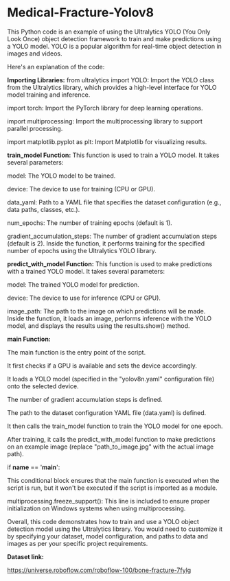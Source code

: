 # Medical-Fracture-Yolov8

This Python code is an example of using the Ultralytics YOLO (You Only Look Once) object detection framework to train and make predictions using a YOLO model. YOLO is a popular algorithm for real-time object detection in images and videos.

Here's an explanation of the code:

**Importing Libraries:**
  from ultralytics import YOLO: Import the YOLO class from the Ultralytics library, which provides a high-level interface for YOLO model training and inference.
  
  import torch: Import the PyTorch library for deep learning operations.
 
 import multiprocessing: Import the multiprocessing library to support parallel processing.
  
 import matplotlib.pyplot as plt: Import Matplotlib for visualizing results.


**train_model Function:**
  This function is used to train a YOLO model.
  It takes several parameters:
  
  model: The YOLO model to be trained.
  
  device: The device to use for training (CPU or GPU).
  
  data_yaml: Path to a YAML file that specifies the dataset configuration (e.g., data paths, classes, etc.).
  
  num_epochs: The number of training epochs (default is 1).
  
  gradient_accumulation_steps: The number of gradient accumulation steps (default is 2).
  Inside the function, it performs training for the specified number of epochs using the Ultralytics YOLO library.


**predict_with_model Function:**
This function is used to make predictions with a trained YOLO model.
It takes several parameters:

model: The trained YOLO model for prediction.

device: The device to use for inference (CPU or GPU).

image_path: The path to the image on which predictions will be made.
Inside the function, it loads an image, performs inference with the YOLO model, and displays the results using the results.show() method.


**main Function:**

The main function is the entry point of the script.

It first checks if a GPU is available and sets the device accordingly.

It loads a YOLO model (specified in the "yolov8n.yaml" configuration file) onto the selected device.

The number of gradient accumulation steps is defined.

The path to the dataset configuration YAML file (data.yaml) is defined.

It then calls the train_model function to train the YOLO model for one epoch.

After training, it calls the predict_with_model function to make predictions on an example image (replace "path_to_image.jpg" with the actual image path).


if __name__ == '__main__':

This conditional block ensures that the main function is executed when the script is run, but it won't be executed if the script is imported as a module.

multiprocessing.freeze_support(): This line is included to ensure proper initialization on Windows systems when using multiprocessing.



Overall, this code demonstrates how to train and use a YOLO object detection model using the Ultralytics library. You would need to customize it by specifying your dataset, model configuration, and paths to data and images as per your specific project requirements.

**Dataset link:**

https://universe.roboflow.com/roboflow-100/bone-fracture-7fylg

